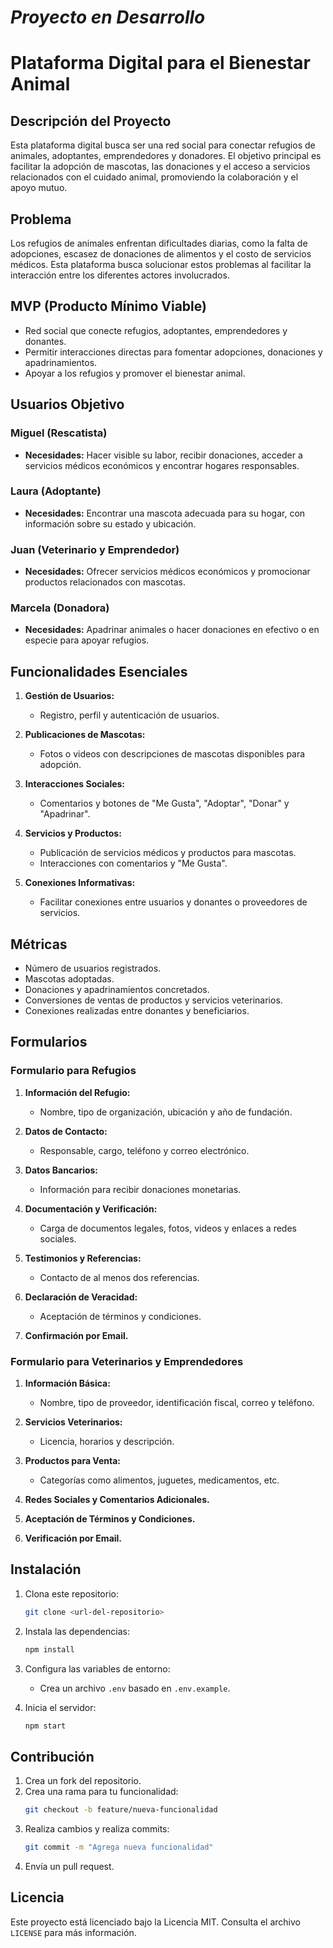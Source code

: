 # **_Proyecto en Desarrollo_**

# Plataforma Digital para el Bienestar Animal

## Descripción del Proyecto
Esta plataforma digital busca ser una red social para conectar refugios de animales, adoptantes, emprendedores y donadores. El objetivo principal es facilitar la adopción de mascotas, las donaciones y el acceso a servicios relacionados con el cuidado animal, promoviendo la colaboración y el apoyo mutuo.

## Problema
Los refugios de animales enfrentan dificultades diarias, como la falta de adopciones, escasez de donaciones de alimentos y el costo de servicios médicos. Esta plataforma busca solucionar estos problemas al facilitar la interacción entre los diferentes actores involucrados.

## MVP (Producto Mínimo Viable)
- Red social que conecte refugios, adoptantes, emprendedores y donantes.
- Permitir interacciones directas para fomentar adopciones, donaciones y apadrinamientos.
- Apoyar a los refugios y promover el bienestar animal.

## Usuarios Objetivo

### Miguel (Rescatista)
- **Necesidades:** Hacer visible su labor, recibir donaciones, acceder a servicios médicos económicos y encontrar hogares responsables.

### Laura (Adoptante)
- **Necesidades:** Encontrar una mascota adecuada para su hogar, con información sobre su estado y ubicación.

### Juan (Veterinario y Emprendedor)
- **Necesidades:** Ofrecer servicios médicos económicos y promocionar productos relacionados con mascotas.

### Marcela (Donadora)
- **Necesidades:** Apadrinar animales o hacer donaciones en efectivo o en especie para apoyar refugios.

## Funcionalidades Esenciales

1. **Gestión de Usuarios:**
   - Registro, perfil y autenticación de usuarios.

2. **Publicaciones de Mascotas:**
   - Fotos o videos con descripciones de mascotas disponibles para adopción.

3. **Interacciones Sociales:**
   - Comentarios y botones de "Me Gusta", "Adoptar", "Donar" y "Apadrinar".

4. **Servicios y Productos:**
   - Publicación de servicios médicos y productos para mascotas.
   - Interacciones con comentarios y "Me Gusta".

5. **Conexiones Informativas:**
   - Facilitar conexiones entre usuarios y donantes o proveedores de servicios.

## Métricas

- Número de usuarios registrados.
- Mascotas adoptadas.
- Donaciones y apadrinamientos concretados.
- Conversiones de ventas de productos y servicios veterinarios.
- Conexiones realizadas entre donantes y beneficiarios.

## Formularios

### Formulario para Refugios
1. **Información del Refugio:**
   - Nombre, tipo de organización, ubicación y año de fundación.

2. **Datos de Contacto:**
   - Responsable, cargo, teléfono y correo electrónico.

3. **Datos Bancarios:**
   - Información para recibir donaciones monetarias.

4. **Documentación y Verificación:**
   - Carga de documentos legales, fotos, videos y enlaces a redes sociales.

5. **Testimonios y Referencias:**
   - Contacto de al menos dos referencias.

6. **Declaración de Veracidad:**
   - Aceptación de términos y condiciones.

7. **Confirmación por Email.**

### Formulario para Veterinarios y Emprendedores
1. **Información Básica:**
   - Nombre, tipo de proveedor, identificación fiscal, correo y teléfono.

2. **Servicios Veterinarios:**
   - Licencia, horarios y descripción.

3. **Productos para Venta:**
   - Categorías como alimentos, juguetes, medicamentos, etc.

4. **Redes Sociales y Comentarios Adicionales.**

5. **Aceptación de Términos y Condiciones.**

6. **Verificación por Email.**

## Instalación
1. Clona este repositorio:
   ```bash
   git clone <url-del-repositorio>
   ```
2. Instala las dependencias:
   ```bash
   npm install
   ```
3. Configura las variables de entorno:
   - Crea un archivo `.env` basado en `.env.example`.

4. Inicia el servidor:
   ```bash
   npm start
   ```

## Contribución
1. Crea un fork del repositorio.
2. Crea una rama para tu funcionalidad:
   ```bash
   git checkout -b feature/nueva-funcionalidad
   ```
3. Realiza cambios y realiza commits:
   ```bash
   git commit -m "Agrega nueva funcionalidad"
   ```
4. Envía un pull request.

## Licencia
Este proyecto está licenciado bajo la Licencia MIT. Consulta el archivo `LICENSE` para más información.
